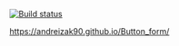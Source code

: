 [![Build status](https://ci.appveyor.com/api/projects/status/8ipigfmh2yya1wmk?svg=true)](https://ci.appveyor.com/project/AndreiZak90/button-form)

https://andreizak90.github.io/Button_form/
